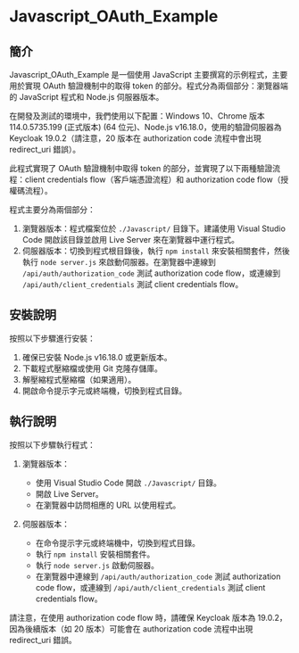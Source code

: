 # Javascript_OAuth_Example

## 簡介

Javascript_OAuth_Example 是一個使用 JavaScript 主要撰寫的示例程式，主要用於實現 OAuth 驗證機制中的取得 token 的部分。程式分為兩個部分：瀏覽器端的 JavaScript 程式和 Node.js 伺服器版本。

在開發及測試的環境中，我們使用以下配置：Windows 10、Chrome 版本 114.0.5735.199 (正式版本) (64 位元)、Node.js v16.18.0，使用的驗證伺服器為 Keycloak 19.0.2（請注意，20 版本在 authorization code 流程中會出現 redirect_uri 錯誤）。

此程式實現了 OAuth 驗證機制中取得 token 的部分，並實現了以下兩種驗證流程：client credentials flow（客戶端憑證流程）和 authorization code flow（授權碼流程）。

程式主要分為兩個部分：

1. 瀏覽器版本：程式檔案位於 `./Javascript/` 目錄下。建議使用 Visual Studio Code 開啟該目錄並啟用 Live Server 來在瀏覽器中運行程式。
2. 伺服器版本：切換到程式根目錄後，執行 `npm install` 來安裝相關套件，然後執行 `node server.js` 來啟動伺服器。在瀏覽器中連線到 `/api/auth/authorization_code` 測試 authorization code flow，或連線到 `/api/auth/client_credentials` 測試 client credentials flow。

## 安裝說明

按照以下步驟進行安裝：

1. 確保已安裝 Node.js v16.18.0 或更新版本。
2. 下載程式壓縮檔或使用 Git 克隆存儲庫。
3. 解壓縮程式壓縮檔（如果適用）。
4. 開啟命令提示字元或終端機，切換到程式目錄。

## 執行說明

按照以下步驟執行程式：

1. 瀏覽器版本：
   - 使用 Visual Studio Code 開啟 `./Javascript/` 目錄。
   - 開啟 Live Server。
   - 在瀏覽器中訪問相應的 URL 以使用程式。

2. 伺服器版本：
   - 在命令提示字元或終端機中，切換到程式目錄。
   - 執行 `npm install` 安裝相關套件。
   - 執行 `node server.js` 啟動伺服器。
   - 在瀏覽器中連線到 `/api/auth/authorization_code` 測試 authorization code flow，或連線到 `/api/auth/client_credentials` 測試 client credentials flow。

請注意，在使用 authorization code flow 時，請確保 Keycloak 版本為 19.0.2，因為後續版本（如 20 版本）可能會在 authorization code 流程中出現 redirect_uri 錯誤。

